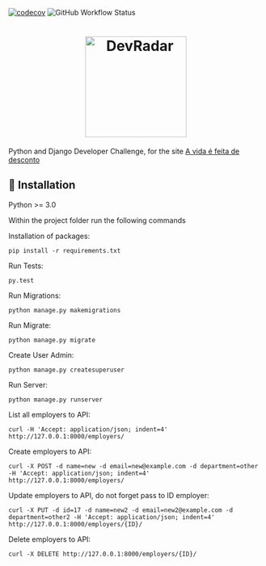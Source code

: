 [![codecov](https://codecov.io/gh/pliniomikael/life_discount/branch/main/graph/badge.svg?token=D5VE7UY08O)](https://codecov.io/gh/pliniomikael/life_discount)
<img alt="GitHub Workflow Status" src="https://img.shields.io/github/workflow/status/pliniomikael/life_discount/Django%20CI">
<h1 align="center">
    <img alt="DevRadar" title="#delicinha" src="https://thiagorodrigo.com.br/images/avidaefeitadedesconto-logo.png" width="200px" />
</h1>

Python and Django Developer Challenge, for the site [A vida é feita de desconto](https://thiagorodrigo.com.br/)




## :hammer: Installation

Python >= 3.0 


Within the project folder run the following commands


Installation of packages:
```
pip install -r requirements.txt
```

Run Tests:

```
py.test
```
Run Migrations:

```
python manage.py makemigrations
```
Run  Migrate:

```
python manage.py migrate
```
Create User Admin:

```
python manage.py createsuperuser
```
Run Server:

```
python manage.py runserver
```
List all employers to API:

```
curl -H 'Accept: application/json; indent=4' http://127.0.0.1:8000/employers/
```
Create employers to API:

```
curl -X POST -d name=new -d email=new@example.com -d department=other -H 'Accept: application/json; indent=4' http://127.0.0.1:8000/employers/
```

Update employers to API, do not forget pass to ID employer:

```
curl -X PUT -d id=17 -d name=new2 -d email=new2@example.com -d department=other2 -H 'Accept: application/json; indent=4' http://127.0.0.1:8000/employers/{ID}/
```

Delete employers to API:

```
curl -X DELETE http://127.0.0.1:8000/employers/{ID}/
```
